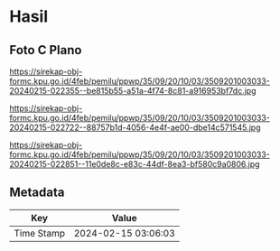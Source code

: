 # Hasil

## Foto C Plano

https://sirekap-obj-formc.kpu.go.id/4feb/pemilu/ppwp/35/09/20/10/03/3509201003033-20240215-022355--be815b55-a51a-4f74-8c81-a916953bf7dc.jpg

https://sirekap-obj-formc.kpu.go.id/4feb/pemilu/ppwp/35/09/20/10/03/3509201003033-20240215-022722--88757b1d-4056-4e4f-ae00-dbe14c571545.jpg

https://sirekap-obj-formc.kpu.go.id/4feb/pemilu/ppwp/35/09/20/10/03/3509201003033-20240215-022851--11e0de8c-e83c-44df-8ea3-bf580c9a0806.jpg


## Metadata

| Key        | Value               |
| ---------- | ------------------- |
| Time Stamp | 2024-02-15 03:06:03 |



